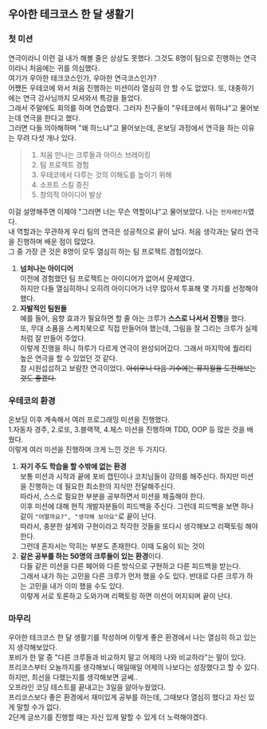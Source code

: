 ## 우아한 테크코스 한 달 생활기

### 첫 미션
연극이라니 이런 걸 내가 해볼 줄은 상상도 못했다. 그것도 8명이 팀으로 진행하는 연극이라니 처음에는 귀를 의심했다.  
여기가 우아한 테크코스인가, 우아한 연극코스인가?  
어쨌든 우테코에 와서 처음 진행하는 미션이라 열심히 안 할 수도 없었다. 또, 대충하기에는 연극 강사님까지 모셔와서 특강을 들었다.  
그래서 주말에도 회의를 하며 연습했다. 그러자 친구들이 "우테코에서 뭐하냐"고 물어보는데 연극을 한다고 했다.  
그러면 다들 의아해하며 "왜 하느냐"고 물어보는데, 온보딩 과정에서 연극을 하는 이유는 무려 다섯 개나 있다.  
> 1. 처음 만나는 크루들과 아이스 브레이킹
> 2. 팀 프로젝트 경험
> 3. 우테코에서 다루는 것의 이해도를 높이기 위해
> 4. 소프트 스킬 증진
> 5. 창의적 아이디어 발상  

이걸 설명해주면 이제야 "그러면 너는 무슨 역할이냐"고 물어보았다. 나는 `전자레인지`였다.  
내 역할과는 무관하게 우리 팀의 연극은 성공적으로 끝이 났다. 처음 생각과는 달리 연극을 진행하며 배운 점이 많았다.  
그 중 가장 큰 것은 8명이 모두 열심히 하는 팀 프로젝트 경험이었다.  
1. **넘처나는 아이디어**  
이전에 경험했던 팀 프로젝트는 아이디어가 없어서 문제였다.  
하지만 다들 열심히하니 오히려 아이디어가 너무 많아서 투표해 몇 가지를 선정해야 했다.  
2. **자발적인 팀원들**  
예를 들어, 음향 효과가 필요하면 할 줄 아는 크루가 **스스로 나서서 진행**을 했다.  
또, 무대 소품을 스케치북으로 직접 만들어야 했는데, 그림을 잘 그리는 크루가 실제처럼 잘 만들어 주었다.  
이렇게 진행을 하니 하루가 다르게 연극이 완성되어갔다. 그래서 마지막에 퀄리티 높은 연극을 할 수 있었던 것 같다.  
참 시원섭섭하고 보람찬 연극이었다. ~~아쉬우니 다음 기수에는 뮤지컬을 도전해보는 것도 좋겠다.~~  
  
  
### 우테코의 환경
온보딩 이후 계속해서 여러 프로그래밍 미션을 진행했다.  
1.자동차 경주, 2.로또, 3.블랙잭, 4.체스 미션을 진행하며 TDD, OOP 등 많은 것을 배웠다.  
이렇게 여러 미션을 진행하며 크게 느낀 것은 두 가지다.  
1. **자기 주도 학습을 할 수밖에 없는 환경**  
보통 미션과 시작과 끝에 포비 캡틴이나 코치님들이 강의를 해주신다. 하지만 미션을 진행하는 데 필요한 최소한의 지식만 전달해주신다.  
따라서, 스스로 필요한 부분을 공부하면서 미션을 제출해야 한다.  
이후 미션에 대해 현직 개발자분들이 피드백을 주신다. 그런데 피드백을 보면 하나같이 `"어떨까요?", "생각해 보아요"`로 끝이 난다.  
따라서, 충분한 설계와 구현이라고 착각한 것들을 또다시 생각해보고 리팩토링 해야 한다.  
그런데 혼자서는 막히는 부분도 존재한다. 이때 도움이 되는 것이  
2. **같은 공부를 하는 50명의 크루들이 있는 환경**이다.  
다들 같은 미션을 다른 페어와 다른 방식으로 구현하고 다른 피드백을 받는다.  
그래서 내가 하는 고민을 다른 크루가 먼저 했을 수도 있다. 반대로 다른 크루가 하는 고민을 내가 이미 했을 수도 있다.  
이렇게 서로 토론하고 도와가며 리팩토링 하면 미션이 머지되며 끝이 난다.  
  
  
### 마무리
우아한 테크코스 한 달 생활기를 작성하며 이렇게 좋은 환경에서 나는 열심히 하고 있는지 생각해보았다.  
포비가 한 말 중 "다른 크루들과 비교하지 말고 어제의 나와 비교하라"는 말이 있다.  
프리코스부터 오늘까지를 생각해보니 매일매일 어제의 나보다는 성장했다고 할 수 있다.  
하지만, 최선을 다했는지를 생각해보면 글쎄..  
오프라인 코딩 테스트를 끝내고는 3일을 앓아누웠었다.  
프리코스보다 좋은 환경에서 재미있게 공부를 하는데, 그때보다 열심히 했다고 자신 있게 말할 수가 없다.  
2단계 글쓰기를 진행할 때는 자신 있게 말할 수 있게 더 노력해야겠다.